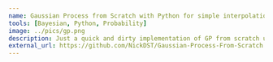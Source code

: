 ```yaml
---
name: Gaussian Process from Scratch with Python for simple interpolation 
tools: [Bayesian, Python, Probability]
image: ../pics/gp.png
description: Just a quick and dirty implementation of GP from scratch using python. 
external_url: https://github.com/NickDST/Gaussian-Process-From-Scratch
---
```

